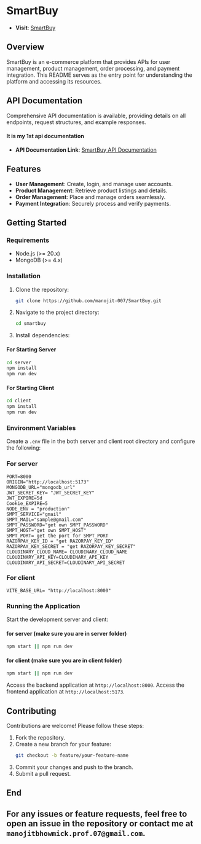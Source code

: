 # SmartBuy

- **Visit**: [SmartBuy](https://smart-buy-eta.vercel.app/)


## Overview
SmartBuy is an e-commerce platform that provides APIs for user management, product management, order processing, and payment integration. This README serves as the entry point for understanding the platform and accessing its resources.

## API Documentation
Comprehensive API documentation is available, providing details on all endpoints, request structures, and example responses.

#### It is my 1st api documentation 

- **API Documentation Link**: [SmartBuy API Documentation](https://documenter.getpostman.com/view/26469566/2sAYdcrXwk)

## Features
- **User Management**: Create, login, and manage user accounts.
- **Product Management**: Retrieve product listings and details.
- **Order Management**: Place and manage orders seamlessly.
- **Payment Integration**: Securely process and verify payments.

## Getting Started
### Requirements
- Node.js (>= 20.x)
- MongoDB (>= 4.x)

### Installation
1. Clone the repository:
   ```bash
   git clone https://github.com/manojit-007/SmartBuy.git
   ```
2. Navigate to the project directory:
   ```bash
   cd smartbuy
   ```
3. Install dependencies:
#### For Starting Server
   ```bash
   cd server 
   npm install
   npm run dev
   ```
#### For Starting Client
   ```bash
   cd client
   npm install
   npm run dev
   ```

### Environment Variables
Create a `.env` file in the both server and client root directory and configure the following:
### For server
```env
PORT=8000
ORIGIN="http://localhost:5173"
MONGODB_URL="mongodb_url"
JWT_SECRET_KEY= "JWT_SECRET_KEY"
JWT_EXPIRE=5d
Cookie_EXPIRE=5
NODE_ENV = "production"
SMPT_SERVICE="gmail"
SMPT_MAIL="sample@gmail.com"
SMPT_PASSWORD="get own SMPT_PASSWORD"
SMPT_HOST="get own SMPT_HOST"
SMPT_PORT= get the port for SMPT_PORT
RAZORPAY_KEY_ID = "get RAZORPAY_KEY_ID"
RAZORPAY_KEY_SECRET = "get RAZORPAY_KEY_SECRET"
CLOUDINARY_CLOUD_NAME= CLOUDINARY_CLOUD_NAME
CLOUDINARY_API_KEY=CLOUDINARY_API_KEY
CLOUDINARY_API_SECRET=CLOUDINARY_API_SECRET
```

### For client
```env
VITE_BASE_URL= "http://localhost:8000"
```

### Running the Application
Start the development server and client:
#### for server (make sure you are in server folder)
```bash
npm start || npm run dev
```
#### for client (make sure you are in client folder)
```bash
npm start || npm run dev
```

Access the backend application at `http://localhost:8000`.
Access the frontend application at `http://localhost:5173`.

## Contributing
Contributions are welcome! Please follow these steps:
1. Fork the repository.
2. Create a new branch for your feature:
   ```bash
   git checkout -b feature/your-feature-name
   ```
3. Commit your changes and push to the branch.
4. Submit a pull request.

## End
For any issues or feature requests, feel free to open an issue in the repository or contact me at `manojitbhowmick.prof.07@gmail.com`.
---

